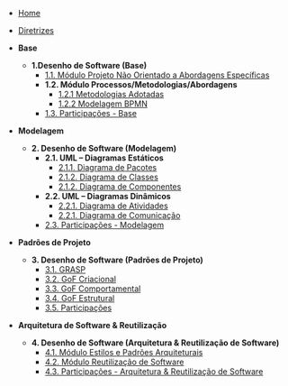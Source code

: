 <!-- docs/_sidebar.md -->

- [Home](/)
- [Diretrizes](/Diretrizes/Diretrizes.md)

- **Base**
  - **1.Desenho de Software (Base)**
    - [1.1. Módulo Projeto Não Orientado a Abordagens Específicas](/Base/1.1.AbordagemNaoEspecifica.md)
    - **1.2. Módulo Processos/Metodologias/Abordagens**
      - [1.2.1 Metodologias Adotadas](/Base/1.2.ProcessosMetodologiasAbordagens.md)
      - [1.2.2 Modelagem BPMN](/Base/1.2.2.ModelagemBPMN.md)
    - [1.3. Participações - Base](/Base/1.3.ParticipacoesBase.md)

- **Modelagem**
  - **2. Desenho de Software (Modelagem)**
    - **2.1. UML – Diagramas Estáticos**
      - [2.1.1. Diagrama de Pacotes](Modelagem/Estaticos/1.2.DiagramaDePacotes.md)
      - [2.1.2. Diagrama de Classes](Modelagem/Estaticos/1.1.DiagramaDeClasses.md)
      - [2.1.2. Diagrama de Componentes](Modelagem/Estaticos/1.3.DiagramaDeComponentes.md)
    - **2.2. UML – Diagramas Dinâmicos**
      - [2.2.1. Diagrama de Atividades](Modelagem/Dinamicos/1.1.DiagramaDeAtividades.md)
      - [2.2.1. Diagrama de Comunicação](Modelagem/Dinamicos/1.2.DiagramaDeComunicação.md)
    - [2.3. Participações - Modelagem](/Modelagem/2.2.ParticipacoesModelagem.md)

- **Padrões de Projeto**
  - **3. Desenho de Software (Padrões de Projeto)**
    - [3.1. GRASP ](PadroesDeProjeto/3.PadroesDeProjeto.md)
    - [3.2. GoF Criacional](PadroesDeProjeto/3.1.GoFsCriacionais.md)
    - [3.3. GoF Comportamental](PadroesDeProjeto/3.3.GoFComportamentalChainOfResponsibility.md)
    - [3.4. GoF Estrutural](PadroesDeProjeto/3.2.GoFsEstruturais.md)
    - [3.5. Participações](/PadroesDeProjeto/3.4.ParticipacoesPadroes.md)

- **Arquitetura de Software & Reutilização**
  - **4. Desenho de Software (Arquitetura & Reutilização de Software)**
    - [4.1. Módulo Estilos e Padrões Arquiteturais](/ArquiteturaReutilizacao/4.1.DAS.md)
    - [4.2. Módulo Reutilização de Software](/ArquiteturaReutilizacao/4.2.ReutilizacaoDeSoftware.md)
    - [4.3. Participações - Arquitetura & Reutilização de Software](/ArquiteturaReutilizacao/4.3.ParticipacoesArqReutilizacao.md)
